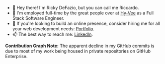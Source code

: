 - 👋 Hey there! I'm Ricky DeFazio, but you can call me Riccardo.
- 💼 I'm employed full-time by the great people over at [Hy-Vee](https://www.hy-vee.com/) as a Full Stack Software Engineer.
- 🚀 If you're looking to build an online presence, consider hiring me for all your web development needs: [Portfolio](https://rickydefazio.github.io).
- 📫 The best way to reach me: [LinkedIn](https://linkedin.com/in/rickydefazio).


**Contribution Graph Note:** The apparent decline in my GitHub commits is due to most of my work being housed in private repositories on GitHub Enterprise.
